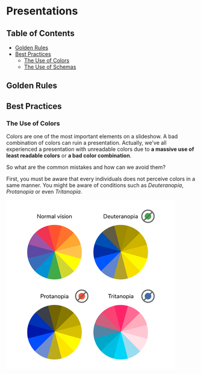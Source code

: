# Presentations

## Table of Contents

- [Golden Rules](#golden-rules)
- [Best Practices](#best-practices)
    - [The Use of Colors](#the-use-of-colors)
    - [The Use of Schemas](#the-use-of-schemas)

## Golden Rules

## Best Practices

### The Use of Colors

Colors are one of the most important elements on a slideshow. A bad combination of colors can ruin a presentation. Actually, we've all experienced a presentation with unreadable colors due to **a massive use of least readable colors** or **a bad color combination**.

So what are the common mistakes and how can we avoid them?

First, you must be aware that every individuals does not perceive colors in a same manner. You might be aware of conditions such as *Deuteranopia*, *Protanopia* or even *Tritanopia*.

![img_1](/presentations/resources/color-conditions.jpg)
